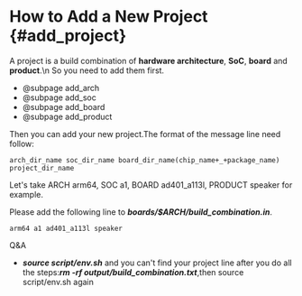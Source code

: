 How to Add a New Project	{#add_project}
==========

A project is a build combination of **hardware architecture**, **SoC**, **board** and **product**.\n
So you need to add them first.

- @subpage add_arch
- @subpage add_soc
- @subpage add_board
- @subpage add_product

Then you can add your new project.The format of the message line need follow:

	arch_dir_name soc_dir_name board_dir_name(chip_name+_+package_name) project_dir_name

Let's take ARCH arm64, SOC a1, BOARD ad401_a113l, PRODUCT speaker for example.

Please add the following line to ***boards/$ARCH/build_combination.in***.

	arm64 a1 ad401_a113l speaker

Q&A

- ***source script/env.sh*** and you can't find your project line after you do all the steps:***rm -rf output/build_combination.txt***,then source script/env.sh again
